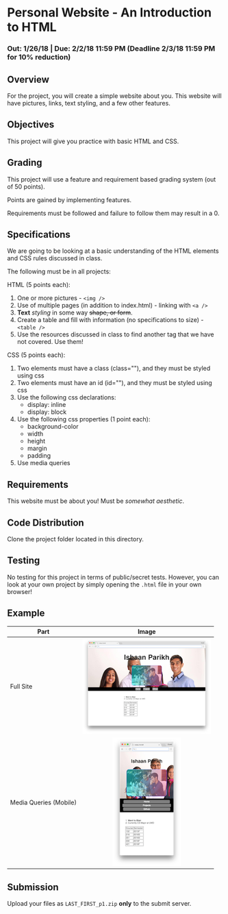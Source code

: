 # Personal Website - An Introduction to HTML
### Out: 1/26/18 | Due: 2/2/18 11:59 PM (Deadline 2/3/18 11:59 PM for 10% reduction)

## Overview
For the project, you will create a simple website about you. This website will have pictures, links, text styling, and a few other features.

## Objectives
This project will give you practice with basic HTML and CSS.

## Grading

This project will use a feature and requirement based grading system (out of 50 points).

Points are gained by implementing features.

Requirements must be followed and failure to follow them may result in a 0.

## Specifications

We are going to be looking at a basic understanding of the HTML elements and CSS rules discussed in class.

The following must be in all projects:

HTML (5 points each):

1. One or more pictures - `<img />`
2. Use of multiple pages (in addition to index.html) - linking with `<a />`
3. **Text** *styling* in some way ~~shape, or form~~.
4. Create a table and fill with information (no specifications to size) - `<table />`
5. Use the resources discussed in class to find another tag that we have not covered. Use them!

CSS (5 points each):

1. Two elements must have a class (class=""), and they must be styled using css
2. Two elements must have an id (id=""), and they must be styled using css
3. Use the following css declarations:
    - display: inline
    - display: block
4. Use the following css properties (1 point each):
    - background-color
    - width
    - height
    - margin
    - padding
5. Use media queries

## Requirements

This website must be about you! Must be *somewhat aesthetic*.

## Code Distribution

Clone the project folder located in this directory.

## Testing

No testing for this project in terms of public/secret tests. However, you can look at your own project by simply opening the `.html` file in your own browser!

## Example


| Part          | Image           
| ------------- |:-------------:
| Full Site      | ![alt text](full.png "Logo Title Text 1")
| Media Queries (Mobile)      | ![alt text](mobile.png "Logo Title Text 1")


## Submission

Upload your files as `LAST_FIRST_p1.zip` **only** to the submit server.
